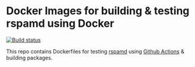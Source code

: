 # Docker Images for building & testing rspamd using Docker

[![Build status](https://github.com/rspamd/rspamd-build-docker/actions/workflows/ci.yml/badge.svg)](https://github.com/rspamd/rspamd-build-docker/actions/workflows/ci.yml)

This repo contains Dockerfiles for testing [rspamd](https://github.com/rspamd/rspamd) using [Github Actions](https://docs.github.com/en/actions) & building packages.

